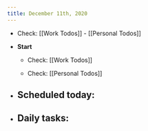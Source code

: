 ```yaml
---
title: December 11th, 2020
---
```


- Check: [[Work Todos]] - [[Personal Todos]]

- **Start**
	 - Check: [[Work Todos]]

	 - Check: [[Personal Todos]]

- **Scheduled today:**
	 - 

- **Daily tasks:**
	 - 
